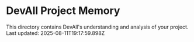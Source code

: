 # DevAll Project Memory

This directory contains DevAll's understanding and analysis of your project.
Last updated: 2025-08-11T19:17:59.898Z

